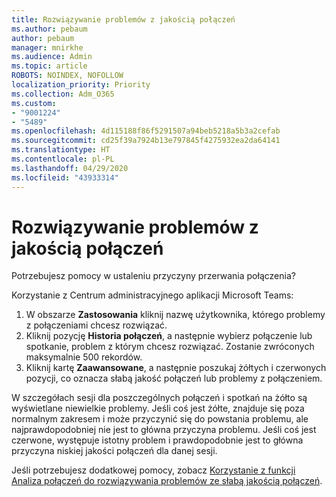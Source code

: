 ```yaml
---
title: Rozwiązywanie problemów z jakością połączeń
ms.author: pebaum
author: pebaum
manager: mnirkhe
ms.audience: Admin
ms.topic: article
ROBOTS: NOINDEX, NOFOLLOW
localization_priority: Priority
ms.collection: Adm_O365
ms.custom:
- "9001224"
- "5489"
ms.openlocfilehash: 4d115188f86f5291507a94beb5218a5b3a2cefab
ms.sourcegitcommit: cd25f39a7924b13e797845f4275932ea2da64141
ms.translationtype: HT
ms.contentlocale: pl-PL
ms.lasthandoff: 04/29/2020
ms.locfileid: "43933314"
---
```

# <a name="troubleshoot-call-quality-problems"></a>Rozwiązywanie problemów z jakością połączeń

Potrzebujesz pomocy w ustaleniu przyczyny przerwania połączenia?

Korzystanie z Centrum administracyjnego aplikacji Microsoft Teams:

1. W obszarze **Zastosowania** kliknij nazwę użytkownika, którego problemy z połączeniami chcesz rozwiązać.
2. Kliknij pozycję **Historia połączeń**, a następnie wybierz połączenie lub spotkanie, problem z którym chcesz rozwiązać. Zostanie zwróconych maksymalnie 500 rekordów.
3. Kliknij kartę **Zaawansowane**, a następnie poszukaj żółtych i czerwonych pozycji, co oznacza słabą jakość połączeń lub problemy z połączeniem.

W szczegółach sesji dla poszczególnych połączeń i spotkań na żółto są wyświetlane niewielkie problemy. Jeśli coś jest żółte, znajduje się poza normalnym zakresem i może przyczynić się do powstania problemu, ale najprawdopodobniej nie jest to główna przyczyna problemu. Jeśli coś jest czerwone, występuje istotny problem i prawdopodobnie jest to główna przyczyna niskiej jakości połączeń dla danej sesji.

Jeśli potrzebujesz dodatkowej pomocy, zobacz [Korzystanie z funkcji Analiza połączeń do rozwiązywania problemów ze słabą jakością połączeń](https://docs.microsoft.com/microsoftteams/use-call-analytics-to-troubleshoot-poor-call-quality#troubleshoot-call-quality-problems-using-call-analytics).

